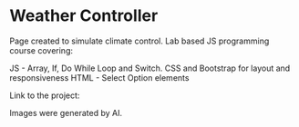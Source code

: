 # Weather Controller
 
Page created to simulate climate control.
Lab based JS programming course covering:

JS - Array, If, Do While Loop and Switch.
CSS and Bootstrap for layout and responsiveness
HTML - Select Option elements

Link to the project:

Images were generated by AI.

